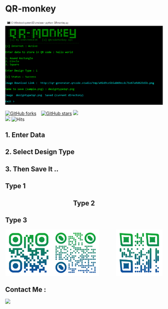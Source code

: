 <h1> QR-monkey </h1>

![screenshot](https://github.com/GH0STH4CKER/QR-monkey/blob/master/QRmonkeynewss.png?raw=true)

[![GitHub forks](https://img.shields.io/github/forks/GH0STH4CKER/QR-monkey)](https://github.com/GH0STH4CKER/QR-monkey/network)&nbsp;&nbsp;&nbsp; [![GitHub stars](https://img.shields.io/github/stars/GH0STH4CKER/QR-monkey)](https://github.com/GH0STH4CKER/QR-monkey/stargazers)
<a href='https://www.python.org/downloads/release/python-3100'><img src='https://img.shields.io/badge/python-3.6 | 3.7 | 3.8 | 3.9 | 3.10-blue?style=flat&logo=python'></a>&nbsp;&nbsp;&nbsp;<a href='https://github.com/GH0STH4CKER'></br>
<img src='https://img.shields.io/badge/Author-GH0STH4CKER-success?style=flat&logo=github' ></a>
![Hits](https://hits.seeyoufarm.com/api/count/incr/badge.svg?url=https%3A%2F%2Fgithub.com%2FGH0STH4CKER%2FQR-monkey&count_bg=%2333E934&title_bg=%233F3F3F&icon=github.svg&icon_color=%23E7E7E7&title=Hits&edge_flat=false)
</br>

<h2>1. Enter Data </h2>
<h2>2. Select Design Type </h2>
<h2>3. Then Save It .. </h2> 

<h2 align='left'>Type 1</h2><h2 align='center'>Type 2</h2 align='right'><h2>Type 3</h2><img src="https://github.com/GH0STH4CKER/QR-monkey/blob/master/img/qrmType11.png" align='left' width="150"><img src="https://github.com/GH0STH4CKER/QR-monkey/blob/master/img/qrmType22.png" align='center' width="150"><img src="https://github.com/GH0STH4CKER/QR-monkey/blob/master/img/qrmType33.png" align='right' width="150">

<h2>Contact Me :</h2>
<a href="https://m.me/dimuth92"><img src='https://img.shields.io/badge/Messenger-00B2FF?style=for-the-badge&logo=messenger&logoColor=white'></a><br>

